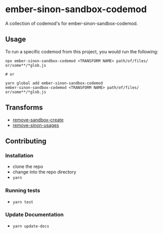 # ember-sinon-sandbox-codemod


A collection of codemod's for ember-sinon-sandbox-codemod.

## Usage

To run a specific codemod from this project, you would run the following:

```
npx ember-sinon-sandbox-codemod <TRANSFORM NAME> path/of/files/ or/some**/*glob.js

# or

yarn global add ember-sinon-sandbox-codemod
ember-sinon-sandbox-codemod <TRANSFORM NAME> path/of/files/ or/some**/*glob.js
```

## Transforms

<!--TRANSFORMS_START-->
* [remove-sandbox-create](transforms/remove-sandbox-create/README.md)
* [remove-sinon-usages](transforms/remove-sinon-usages/README.md)
<!--TRANSFORMS_END-->

## Contributing

### Installation

* clone the repo
* change into the repo directory
* `yarn`

### Running tests

* `yarn test`

### Update Documentation

* `yarn update-docs`